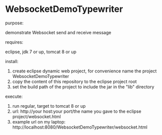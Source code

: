 # WebsocketDemoTypewriter

purpose: 

demonstrate Websocket send and receive message

requires: 

eclipse, jdk 7 or up, tomcat 8 or up

install:

1. create eclipse dynamic web project, for convenience name the project WebsocketDemoTypewriter
2. copy the content of this repository to the eclipse project root
3. set the build path of the project to include the jar in the "lib" directory

execute:

1. run regular, target to tomcat 8 or up
2. url: http://your host:your port/the name you gave to the eclipse project/websocket.html
3. example url on my laptop: http://localhost:8080/WebsocketDemoTypewriter/websocket.html

